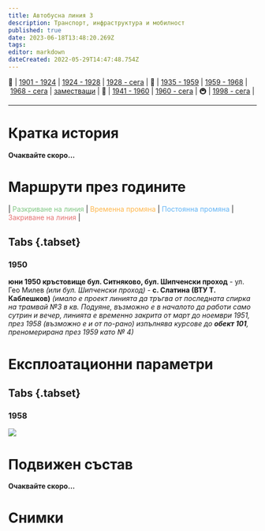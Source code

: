 ```yaml
---
title: Автобусна линия З
description: Транспорт, инфраструктура и мобилност
published: true
date: 2023-06-18T13:48:20.269Z
tags: 
editor: markdown
dateCreated: 2022-05-29T14:47:48.754Z
---
```


🚋 | [1901 - 1924](/bg/public-transport/tram-routes-1901-1924) | [1924 - 1928](/bg/public-transport/tram-routes-1924-1928) | [1928 - сега](/bg/public-transport/tram-routes-1928-sega) | 🚌 | [1935 - 1959](/bg/public-transport/bus-routes-1935-1959) | [1959 - 1968](/bg/public-transport/bus-routes-1959-1968) | [1968 - сега](/bg/public-transport/bus-routes-1968-sega) | [заместващи](/bg/public-transport/bus-routes-replacement-services) | 🚎 | [1941 - 1960](/bg/public-transport/trolleybus-routes-1941-1960) | [1960 - сега](/bg/public-transport/trolleybus-routes-1960-sega) | 🚇 | [1998 - сега](/bg/public-transport/metro-routes) |

---

# Кратка история

**Очаквайте скоро…**


# Маршрути през годините
| <span style="color:#81C784">Разкриване на линия</span> | <span style="color:#FFB74D">Временна промяна</span> | <span style="color:#64B5F6">Постоянна промяна</span> | <span style="color:#E57373">Закриване на линия</span> |


## Tabs {.tabset}

### 1950
**юни 1950 кръстовище бул. Ситняково, бул. Шипченски проход** - ул. Гео Милев *(или бул. Шипченски проход)* - **с. Слатина (ВТУ Т. Каблешков)** *(имало е проект линията да тръгва от последната спирка на трамвай №3 в кв. Подуяне, възможно е в началото да работи само сутрин и вечер, линията е временно закрита от март до ноември 1951, през 1958 (възможно е и от по-рано) изпълнява курсове до **обект 101**, преномерирана през 1959 като № 4)*


# Експлоатационни параметри

## Tabs {.tabset}
### 1958
<img src="https://drive.google.com/uc?id=1MUEGMs_SIiBkSESjibjUbXwzL_ba7ySB">

# **Подвижен състав**

**Очаквайте скоро…**

# Снимки
